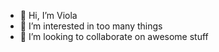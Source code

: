 - 👋 Hi, I’m Viola
- 👀 I’m interested in too many things
- 💞️ I’m looking to collaborate on awesome stuff

<!---
ViolaValery/ViolaValery is a ✨ special ✨ repository because its `README.md` (this file) appears on your GitHub profile.
You can click the Preview link to take a look at your changes.
--->
